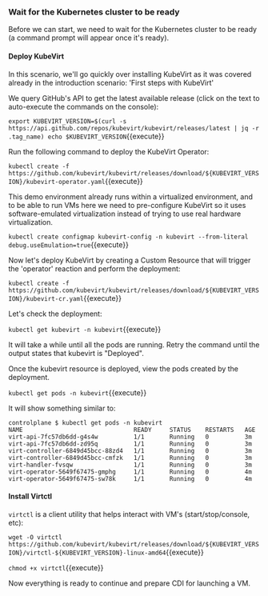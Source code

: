 ### Wait for the Kubernetes cluster to be ready

Before we can start, we need to wait for the Kubernetes cluster to be ready (a command prompt will appear once it's ready).

#### Deploy KubeVirt

In this scenario, we'll go quickly over installing KubeVirt as it was covered already in the introduction scenario: 'First steps with KubeVirt'

We query GitHub's API to get the latest available release (click on the text to auto-execute the commands on the console):

`export KUBEVIRT_VERSION=$(curl -s https://api.github.com/repos/kubevirt/kubevirt/releases/latest | jq -r .tag_name)
echo $KUBEVIRT_VERSION`{{execute}}

Run the following command to deploy the KubeVirt Operator:

`kubectl create -f https://github.com/kubevirt/kubevirt/releases/download/${KUBEVIRT_VERSION}/kubevirt-operator.yaml`{{execute}}

This demo environment already runs within a virtualized environment, and to be able to run VMs here we need to pre-configure KubeVirt so it uses software-emulated virtualization instead of trying to use real hardware virtualization.

`kubectl create configmap kubevirt-config -n kubevirt --from-literal debug.useEmulation=true`{{execute}}

Now let's deploy KubeVirt by creating a Custom Resource that will trigger the 'operator' reaction and perform the deployment:

`kubectl create -f https://github.com/kubevirt/kubevirt/releases/download/${KUBEVIRT_VERSION}/kubevirt-cr.yaml`{{execute}}

Let's check the deployment:

`kubectl get kubevirt -n kubevirt`{{execute}}

It will take a while until all the pods are running. Retry the command until the output states that kubevirt is "Deployed".

Once the kubevirt resource is deployed, view the pods created by the deployment. 

`kubectl get pods -n kubevirt`{{execute}}

It will show something similar to:

~~~
controlplane $ kubectl get pods -n kubevirt
NAME                               READY     STATUS    RESTARTS   AGE
virt-api-7fc57db6dd-g4s4w          1/1       Running   0          3m
virt-api-7fc57db6dd-zd95q          1/1       Running   0          3m
virt-controller-6849d45bcc-88zd4   1/1       Running   0          3m
virt-controller-6849d45bcc-cmfzk   1/1       Running   0          3m
virt-handler-fvsqw                 1/1       Running   0          3m
virt-operator-5649f67475-gmphg     1/1       Running   0          4m
virt-operator-5649f67475-sw78k     1/1       Running   0          4m
~~~

#### Install Virtctl

`virtctl` is a client utility that helps interact with VM's (start/stop/console, etc):

`wget -O virtctl https://github.com/kubevirt/kubevirt/releases/download/${KUBEVIRT_VERSION}/virtctl-${KUBEVIRT_VERSION}-linux-amd64`{{execute}}

`chmod +x virtctl`{{execute}}

Now everything is ready to continue and prepare CDI for launching a VM.

